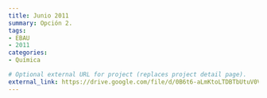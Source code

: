 ```yaml
---
title: Junio 2011
summary: Opción 2.
tags:
- EBAU
- 2011
categories:
- Química

# Optional external URL for project (replaces project detail page).
external_link: https://drive.google.com/file/d/0B6t6-aLmKtoLTDBTbUtuV0Vuczg/view
---
```

